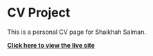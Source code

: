 # CV Project

This is a personal CV page for Shaikhah Salman.

**[Click here to view the live site](https://itsshesho.github.io/CVproj/)**  
